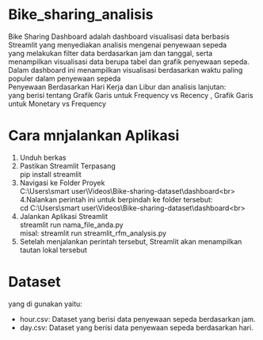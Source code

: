 # Bike_sharing_analisis

Bike Sharing Dashboard adalah dashboard visualisasi data berbasis Streamlit yang menyediakan analisis mengenai penyewaan sepeda <br>
yang melakukan filter data berdasarkan jam dan tanggal, serta menampilkan visualisasi data berupa tabel dan grafik penyewaan sepeda.<br>
Dalam dashboard ini menampilkan visualisasi berdasarkan waktu paling populer dalam penyewaan sepeda<br>
Penyewaan Berdasarkan Hari Kerja dan Libur dan analisis lanjutan:<br>
yang berisi tentang Grafik Garis untuk Frequency vs Recency , Grafik Garis untuk Monetary vs Frequency<br>

# Cara mnjalankan Aplikasi<br>
1.  Unduh berkas<br>
2.  Pastikan Streamlit Terpasang<br>
   pip install streamlit<br>
3. Navigasi ke Folder Proyek<br>
   C:\Users\smart user\Videos\Bike-sharing-dataset\dashboard\<br>
4.Nalankan perintah ini untuk berpindah ke folder tersebut:<br>
cd C:\Users\smart user\Videos\Bike-sharing-dataset\dashboard\<br>
5. Jalankan Aplikasi Streamlit<br>
   streamlit run nama_file_anda.py<br>
misal: streamlit run streamlit_rfm_analysis.py<br>
6. Setelah menjalankan perintah tersebut, Streamlit akan menampilkan tautan lokal tersebut<br>

# Dataset<br>
yang di gunakan yaitu:<Br>
- hour.csv: Dataset yang berisi data penyewaan sepeda berdasarkan jam.<br>
- day.csv: Dataset yang berisi data penyewaan sepeda berdasarkan hari.<br>

